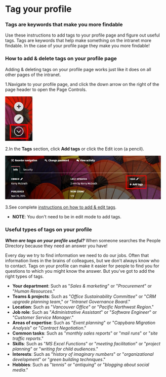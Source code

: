 # Tag your profile



### Tags are keywords that make you more findable

Use these instructions to add tags to your profile page and figure out useful tags. Tags are keywords that help make something on the intranet more findable. In the case of your profile page they make you more findable!

### How to add & delete tags on your profile page

Adding & deleting tags on your profile page works just like it does on all other pages of the intranet.

1.Navigate to your profile page, and click the down arrow on the right of the page header to open the Page Controls.

![](../../.gitbook/assets/1%20%2820%29.jpg)

2.In the **Tags** section, click **Add tags** or click the Edit icon \(a pencil\).

![](../../.gitbook/assets/2%20%2822%29.jpg)



3.See complete [instructions on how to add & edit tags](../tags/add-and-delete-tags.md).

* **NOTE**: You don't need to be in edit mode to add tags.

### Useful types of tags on your profile

_**When are tags on your profile useful?**_ When someone searches the People Directory because they need an answer you have!  
  
Every day we try to find information we need to do our jobs. Often that information lives in the brains of colleagues, but we don't always know who to contact. Tags on your profile can make it easier for people to find you for questions to which you might know the answer. But you've got to add the right types of tags.

* **Your department**: Such as "_Sales & marketing_" or "_Procurement_" or "_Human Resources_."
* **Teams & projects**: Such as "_Office Sustainability Committee_" or "_CRM upgrade planning team_," or "_Intranet Governance Board_."
* **Location**: Such as "_Vancouver Office_" or "_Pacific Northwest Region_."
* **Job role**: Such as "_Administrative Assistant_" or "_Software Engineer_" or "_Customer Service Manager_."
* **Areas of expertise**: Such as "_Event planning_" or "_Capybara Migration Analysis_" or "_Contract Negotiation_."
* **Common tasks**: Such as "_monthly sales reports_" or "_mail runs_" or "_site traffic reports_."
* **Skills**: Such as "_MS Excel Functions_" or "_meeting facilitation_" or "_project planning_" or "_writing for child audiences_."
* **Interests**: Such as "_history of imaginary numbers_" or "_organizational development_" or "_green building techniques_."
* **Hobbies**: Such as "_tennis_" or "_antiquing_" or "_blogging about social media_."


